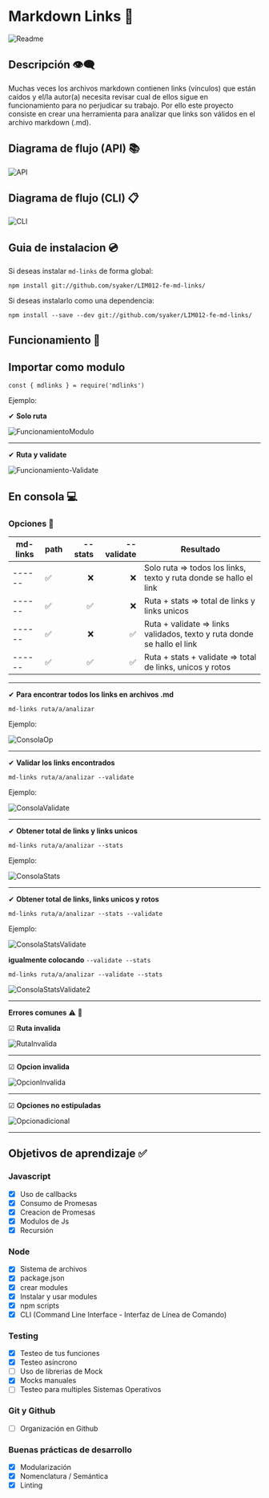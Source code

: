 # Markdown Links 🔗
![Readme](all_images/README-image.png)
## Descripción 👁‍🗨

Muchas veces los archivos markdown contienen links (vínculos) que están caídos y el/la autor(a) necesita revisar cual de ellos sigue en funcionamiento para no perjudicar su trabajo.
Por ello este proyecto consiste en crear una herramienta para analizar que links son válidos en el archivo markdown (.md).

## Diagrama de flujo (API) 📚
![API](all_images/API.png)
## Diagrama de flujo (CLI) 📋
![CLI](all_images/CLI.png)
## **Guia de instalacion** 💿
Si deseas instalar `md-links` de forma global:
~~~
npm install git://github.com/syaker/LIM012-fe-md-links/
~~~

Si deseas instalarlo como una dependencia:

~~~
npm install --save --dev git://github.com/syaker/LIM012-fe-md-links/
~~~

## **Funcionamiento** 🚀

## Importar como modulo

~~~
const { mdlinks } = require('mdlinks')
~~~
Ejemplo:

✔ **Solo ruta**

![FuncionamientoModulo](all_images/fun-md.png)

---

✔ **Ruta y validate**

![Funcionamiento-Validate](all_images/validate-mod.png)

## En consola 💻

### **Opciones** 📑

|md-links|path|--stats|--validate|Resultado                            |
|------  |----------------|------:|------:   |---								   |
|------  |✅              |❌    |❌        | Solo ruta => todos los links, texto y ruta donde se hallo el link |
|------  |✅              |✅    |❌        | Ruta + stats => total de links y links unicos|
|------  |✅              |❌    |✅        | Ruta + validate => links validados, texto y ruta donde se hallo el link    |
|------  |✅              |✅    |✅        | Ruta + stats + validate => total de links, unicos y rotos|
---
✔ **Para encontrar todos los links en archivos .md**
~~~
md-links ruta/a/analizar
~~~
Ejemplo:

![ConsolaOp](all_images/fun-mod.png)

---

✔ **Validar los links encontrados**
~~~
md-links ruta/a/analizar --validate
~~~
Ejemplo:

![ConsolaValidate](all_images/validate.png)

---

✔ **Obtener total de links y links unicos**
~~~
md-links ruta/a/analizar --stats
~~~
Ejemplo:

![ConsolaStats](all_images/stats.png)

---

✔ **Obtener total de links, links unicos y rotos**
~~~
md-links ruta/a/analizar --stats --validate
~~~
Ejemplo:

![ConsolaStatsValidate](all_images/validate-stats.png)

**igualmente colocando** `--validate --stats`
~~~
md-links ruta/a/analizar --validate --stats
~~~
![ConsolaStatsValidate2](all_images/validate-stats.png)

---

 **Errores comunes** ⚠ 📣

☑ **Ruta invalida**

![RutaInvalida](all_images/ruta-invalida.png)

---

☑ **Opcion invalida**

![OpcionInvalida](all_images/opcion-invalida.png)

---

☑ **Opciones no estipuladas**

![Opcionadicional](all_images/opcion-adicional.png)

---

## Objetivos de aprendizaje ✅

### Javascript
- [x] Uso de callbacks
- [x] Consumo de Promesas
- [x] Creacion de Promesas
- [x] Modulos de Js
- [x] Recursión

### Node
- [x] Sistema de archivos
- [x] package.json
- [x] crear modules
- [x] Instalar y usar modules
- [x] npm scripts
- [x] CLI (Command Line Interface - Interfaz de Línea de Comando)

### Testing
- [x] Testeo de tus funciones
- [x] Testeo asíncrono
- [ ] Uso de librerias de Mock
- [x] Mocks manuales
- [ ] Testeo para multiples Sistemas Operativos

### Git y Github
- [ ] Organización en Github

### Buenas prácticas de desarrollo
- [x] Modularización
- [x] Nomenclatura / Semántica
- [x] Linting
